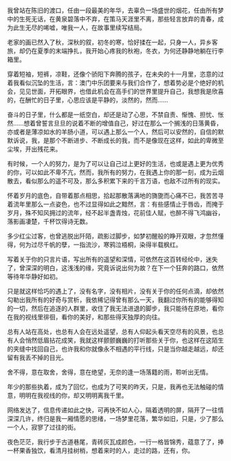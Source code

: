 &nbsp;

我曾站在陈旧的渡口，任由一段最美的年华，去辜负一场盛世的烟花，任由所有梦中的生死无话，在黄泉碧落中不弃，在策马天涯里不离，那些轻言放弃的青春，成为此生无尽的唏嘘，唯我一人，在故事里续写结局。

老家的画已然入了秋，深秋的叙，初冬的寒，恰好揉在一起，只身一人，异乡客旅，却仍在夏季的末端挣扎，我开始心疼我的秋袍，冬衣，为何还静静地躺在行李箱里。

穿着短袖，短裤，凉鞋，还像个骄阳下奔腾的孩子，在未央的十一月里，恣意的过着我看似沉坠的生活，言：澳门中乐团要来与我们合作了，想着势必是个绝好的机会，见见世面，开拓眼界，也借此机会在高手们的世界里提升自己，我想我是欣喜的，在酬忙的日子里，心思应该是平静的，淡然的，然而......

奋斗的日子里，什么都是一纸空白，却还是动了心思，不禁自责、惭愧、担忧、怅然......想着曾誓言旦旦的说着不断的增值自己，好过在那么一个搁浅的日落黄昏，亦或者是薄凉如水的羊肠小道，可以遇上那么一个人，然后可以安然的，自信的默默诉说，我，是那个不断进步、不断成长的我，而不是像现在这样，如此的卑微至尘埃，开出残花来。

有时候，一个人的努力，是为了可以让自己过上更好的生活，也或是遇上更为优秀的你，可以如此不卑不亢，然而，我所有的努力，在我遇上你的那一刻，成为云烟散去，看似那么的遥不可及，那么多积累下来的千言万语，也敌不过所有的现实。

怀着岁月的底色，自带着那点相思，拾起那散落满地的旖旎而心痛不已，我苦苦寻着流年里那么一点姿色，也不过显得如此之黯然，言：有些感情止于唇齿，而掩于岁月，殊不知风拥过的流年，经不起半盏青烛，花前佳人赋，也醉不得飞鸿幽谷，落影画凄楚，千杯饮得诗无数。

多少红尘过客，也曾逃脱出阡陌，疏影过脚步，如梦初醒般的睁开双眼，才忽然懂得，何为过尽千帆的孽，一指流沙，寒鸦泣梧桐，染得半载枫红。

写着关于你的只言片语，写出所有的遥望和深情，可依然在这百转经纶中，迷失了，曾深深的明白，这浅浅的缘，究竟诉说出何为故？在下一个狂奔的路口，依然等待年华静好如初。

只是就这样恰巧的遇上了，没有名字，没有相片，没有关于你的任何点滴，却依然勾勒出我所有的好奇与赏析，我依稀记得曾有那么一天，我翻过你所有的能够得知的一切，然后在追逐的人群里，收住了我无法进退的脚步，我只能待在原地，看你在我的视线里徘徊，看你的美好，和那些得天独厚的向往。

总有人站在高处，也总有人会在远处遥望，总有人仰起头看天空尽有的风景，也总有人会悄然低眉拈花成笑，我就这样颤颤巍巍的打听那些关于你，也这样在这陌生的夹缝中找回自己，也许我和你就像永不相遇的平行线，只是当你越走越远，却还留有我丢不掉的目光。

舍不得，意在取舍，舍得，意在绝望，无奈的逢一场落籍的雨，聆听出无情。

年少的那些执着，成为了回忆，也成为了可笑的昨天，只是，我再也无法触碰的情意，明明在我视线的你，却又明明离我千里。

网络发达了，信息传递如此之快，可再快不如人心，隔着透明的屏，隔开了一往情深深几许，终归是我一厢情愿的思绪，一场梦里花落，繁华如旧，只是，少了那么一个人，寂寥了过往的街。

夜色茫茫，我行步于古道巷尾，青砖灰瓦成颜色，一行一格皆锦秀，蕴意了了，捧一杯果香独饮，看清月挂树梢，想着来时的人，走过的路，还有，你。